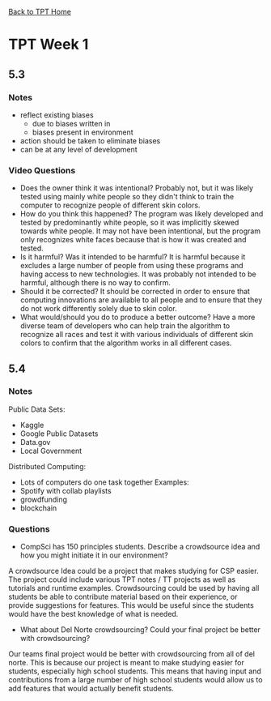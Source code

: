 [Back to TPT Home](../testprephome)

# TPT Week 1 
## 5.3
### Notes

- reflect existing biases
    - due to biases written in 
    - biases present in environment
- action should be taken to eliminate biases
- can be at any level of development

### Video Questions
- Does the owner think it was intentional?
Probably not, but it was likely tested using mainly white people so they didn't think to train the computer to recognize people of different skin colors. 
- How do you think this happened?
The program was likely developed and tested by predominantly white people, so it was implicitly skewed towards white people. It may not have been intentional, but the program only recognizes white faces because that is how it was created and tested. 
- Is it harmful? Was it intended to be harmful?
It is harmful because it excludes a large number of people from using these programs and having access to new technologies. It was probably not intended to be harmful, although there is no way to confirm. 
- Should it be corrected?
It should be corrected in order to ensure that computing innovations are available to all people and to ensure that they do not work differently solely due to skin color. 
- What would/should you do to produce a better outcome?
Have a more diverse team of developers who can help train the algorithm to recognize all races and test it with various individuals of different skin colors to confirm that the algorithm works in all different cases. 


## 5.4

### Notes

Public Data Sets:
- Kaggle
- Google Public Datasets
- Data.gov
- Local Government

Distributed Computing:
- Lots of computers do one task together
  Examples:
- Spotify with collab playlists
- growdfunding
- blockchain



### Questions

- CompSci has 150 principles students. Describe a crowdsource idea and how you might initiate it in our environment?

A crowdsource Idea could be a project that makes studying for CSP easier. The project could include various TPT notes / TT projects as well as tutorials and runtime examples. Crowdsourcing could be used by having all students be able to contribute material based on their experience, or provide suggestions for features. This would be useful since the students would have the best knowledge of what is needed. 

- What about Del Norte crowdsourcing? Could your final project be better with crowdsourcing?

Our teams final project would be better with crowdsourcing from all of del norte. This is because our project is meant to make studying easier for students, especially high school students. This means that having input and contributions from a large number of high school students would allow us to add features that would actually benefit students. 
